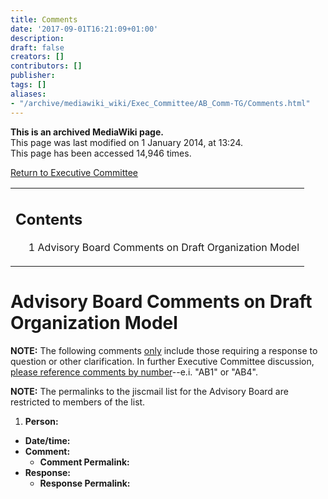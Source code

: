 ```yaml
---
title: Comments
date: '2017-09-01T16:21:09+01:00'
description: 
draft: false
creators: []
contributors: []
publisher: 
tags: []
aliases:
- "/archive/mediawiki_wiki/Exec_Committee/AB_Comm-TG/Comments.html"
---
```


 **This is an archived MediaWiki page.**  
This page was last modified on 1 January 2014, at 13:24.  
This page has been accessed 14,946 times.

[Return to Executive Committee](/archive/mediawiki_wiki/Exec_Committee "Exec Committee")

<table id="toc" class="toc">
  <tr>
    <td>
      <div id="toctitle">
        <h2>Contents</h2>
      </div>
      <ul>
        <li class="toclevel-1 tocsection-1"><a href="#Advisory_Board_Comments_on_Draft_Organization_Model"><span class="tocnumber">1</span> <span class="toctext">Advisory Board Comments on Draft Organization Model</span></a></li>
      </ul>
    </td>
  </tr>
</table>


# Advisory Board Comments on Draft Organization Model 

**NOTE:** The following comments <u>only</u> include those requiring a response to question or other clarification. In further Executive Committee discussion, <u>please reference comments by number</u>--e.i. "AB1" or "AB4".

**NOTE:** The permalinks to the jiscmail list for the Advisory Board are restricted to members of the list.

1. **Person:**
  - **Date/time:**
  - **Comment:**
    - **Comment Permalink:**
  - **Response:**
    - **Response Permalink:**

